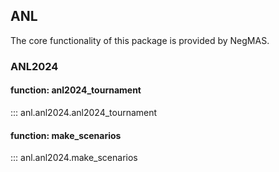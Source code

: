 ## ANL
The core functionality of this package is provided by NegMAS.

### ANL2024

#### function: anl2024_tournament
::: anl.anl2024.anl2024_tournament

#### function: make_scenarios
::: anl.anl2024.make_scenarios
